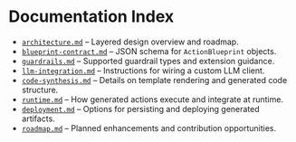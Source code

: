 # Documentation Index

- [`architecture.md`](architecture.md) – Layered design overview and roadmap.
- [`blueprint-contract.md`](blueprint-contract.md) – JSON schema for `ActionBlueprint` objects.
- [`guardrails.md`](guardrails.md) – Supported guardrail types and extension guidance.
- [`llm-integration.md`](llm-integration.md) – Instructions for wiring a custom LLM client.
- [`code-synthesis.md`](code-synthesis.md) – Details on template rendering and generated code structure.
- [`runtime.md`](runtime.md) – How generated actions execute and integrate at runtime.
- [`deployment.md`](deployment.md) – Options for persisting and deploying generated artifacts.
- [`roadmap.md`](roadmap.md) – Planned enhancements and contribution opportunities.
